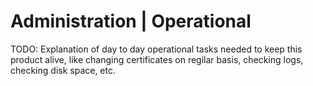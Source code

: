 # Administration | Operational

TODO: Explanation of day to day operational tasks needed to keep this product alive, like changing certificates on regilar basis, checking logs, checking disk space, etc.